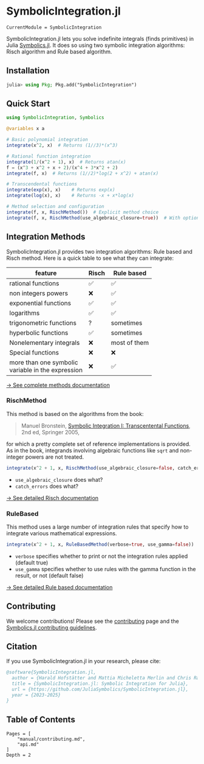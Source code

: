 # SymbolicIntegration.jl

```@meta
CurrentModule = SymbolicIntegration
```

SymbolicIntegration.jl lets you solve indefinite integrals (finds primitives) in Julia [Symbolics.jl](https://docs.sciml.ai/Symbolics/stable/). It does so using two symbolic integration algorithms: Risch algorithm and Rule based algorithm.

## Installation

```julia
julia> using Pkg; Pkg.add("SymbolicIntegration")
```

## Quick Start

```julia
using SymbolicIntegration, Symbolics

@variables x a

# Basic polynomial integration
integrate(x^2, x)  # Returns (1//3)*(x^3)

# Rational function integration
integrate(1/(x^2 + 1), x)  # Returns atan(x)
f = (x^3 + x^2 + x + 2)/(x^4 + 3*x^2 + 2)
integrate(f, x)  # Returns (1//2)*log(2 + x^2) + atan(x)

# Transcendental functions
integrate(exp(x), x)    # Returns exp(x)
integrate(log(x), x)    # Returns -x + x*log(x)

# Method selection and configuration
integrate(f, x, RischMethod())  # Explicit method choice
integrate(f, x, RischMethod(use_algebraic_closure=true))  # With options
```


## Integration Methods

SymbolicIntegration.jl provides two integration algorithms: Rule based and Risch method. Here is a quick table to see what they can integrate:

feature | Risch | Rule based
--------|-------|-----------
rational functions | ✅ | ✅
non integers powers | ❌ | ✅
exponential functions | ✅ | ✅
logarithms  | ✅ | ✅
trigonometric functions | ? | sometimes
hyperbolic functions  | ✅ | sometimes
Nonelementary integrals | ❌ | most of them
Special functions | ❌ | ❌
more than one symbolic<br> variable in the expression  | ❌ | ✅

[→ See complete methods documentation](methods/overview.md)

### RischMethod
This method is based on the algorithms from the book:

> Manuel Bronstein, [Symbolic Integration I: Transcentental Functions](https://link.springer.com/book/10.1007/b138171), 2nd ed, Springer 2005,

for which a pretty complete set of reference implementations is provided. As in the book, integrands involving algebraic functions like `sqrt` and non-integer powers are not treated.

```julia
integrate(x^2 + 1, x, RischMethod(use_algebraic_closure=false, catch_errors=true))
```
- `use_algebraic_closure` does what?
- `catch_errors` does what?

[→ See detailed Risch documentation](risch.md)

### RuleBased
This method uses a large number of integration rules that specify how to integrate various mathematical expressions.

```julia
integrate(x^2 + 1, x, RuleBasedMethod(verbose=true, use_gamma=false))
```
- `verbose` specifies whether to print or not the integration rules applied (default true)
- `use_gamma` specifies whether to use rules with the gamma function in the result, or not (default false)

[→ See detailed Rule based documentation](methods/rulebased.md)

## Contributing

We welcome contributions! Please see the [contributing](manual/contributing.md) page and the [Symbolics.jl contributing guidelines](https://docs.sciml.ai/Symbolics/stable/contributing/).

## Citation

If you use SymbolicIntegration.jl in your research, please cite:

```bibtex
@software{SymbolicIntegration.jl,
  author = {Harald Hofstätter and Mattia Micheletta Merlin and Chris Rackauckas},,
  title = {SymbolicIntegration.jl: Symbolic Integration for Julia},
  url = {https://github.com/JuliaSymbolics/SymbolicIntegration.jl},
  year = {2023-2025}
}
```

## Table of Contents

```@contents
Pages = [
    "manual/contributing.md",
    "api.md"
]
Depth = 2
```

